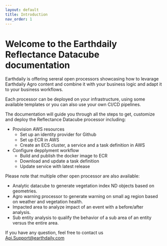 ```yaml
---
layout: default
title: Introduction
nav_order: 1
---
```


# Welcome to the Earthdaily Reflectance Datacube documentation

Earthdaily is offering sereral open processors showcasing how to levarage Earthdaily Agro content and combine it with your business logic and adapt it to your business workflows.

Each processor can be deployed on your infrastructure, using some available templates  or you can also use your own CI/CD pipelines.

The documentation will guide you through all the steps to get, customize and deploy the Reflectance Datacube processor including:

 - Provision AWS resources
    - Set up an identity provider for Github
    - Set up ECR in AWS
    - Create an ECS cluster, a service and a task definition in AWS
 - Configure depplyment workflow
    - Build and publish the docker image to ECR
    - Download and update a task definition
    - Update service with latest release

Please note that multiple other open processor are also available:
 - Analytic datacube to generate vegetation index ND objects based on geometries.
 - Agro warning processor to generate warning on small ag region based on weather and vegetation health.
 - Impacted area to analyze impact of an event with a before/after analysis.
 - Sub entity analysis to qualify the behavior of a sub area of an entity versus the entire area.
    
If you have any question, feel free to contact us Api.Support@earthdaily.com 
